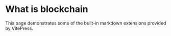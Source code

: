 # What is blockchain

This page demonstrates some of the built-in markdown extensions provided by VitePress.